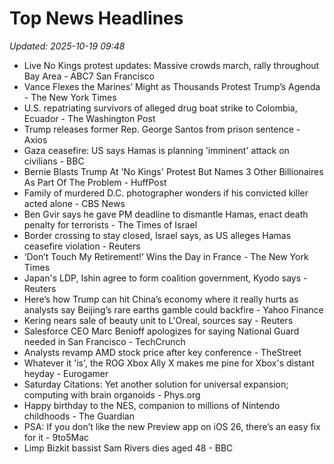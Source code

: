 # Top News Headlines

_Updated: 2025-10-19 09:48_

- Live No Kings protest updates: Massive crowds march, rally throughout Bay Area - ABC7 San Francisco
- Vance Flexes the Marines’ Might as Thousands Protest Trump’s Agenda - The New York Times
- U.S. repatriating survivors of alleged drug boat strike to Colombia, Ecuador - The Washington Post
- Trump releases former Rep. George Santos from prison sentence - Axios
- Gaza ceasefire: US says Hamas is planning 'imminent' attack on civilians - BBC
- Bernie Blasts Trump At 'No Kings' Protest But Names 3 Other Billionaires As Part Of The Problem - HuffPost
- Family of murdered D.C. photographer wonders if his convicted killer acted alone - CBS News
- Ben Gvir says he gave PM deadline to dismantle Hamas, enact death penalty for terrorists - The Times of Israel
- Border crossing to stay closed, Israel says, as US alleges Hamas ceasefire violation - Reuters
- ‘Don’t Touch My Retirement!’ Wins the Day in France - The New York Times
- Japan's LDP, Ishin agree to form coalition government, Kyodo says - Reuters
- Here’s how Trump can hit China’s economy where it really hurts as analysts say Beijing’s rare earths gamble could backfire - Yahoo Finance
- Kering nears sale of beauty unit to L'Oreal, sources say - Reuters
- Salesforce CEO Marc Benioff apologizes for saying National Guard needed in San Francisco - TechCrunch
- Analysts revamp AMD stock price after key conference - TheStreet
- Whatever it 'is', the ROG Xbox Ally X makes me pine for Xbox's distant heyday - Eurogamer
- Saturday Citations: Yet another solution for universal expansion; computing with brain organoids - Phys.org
- Happy birthday to the NES, companion to millions of Nintendo childhoods - The Guardian
- PSA: If you don’t like the new Preview app on iOS 26, there’s an easy fix for it - 9to5Mac
- Limp Bizkit bassist Sam Rivers dies aged 48 - BBC